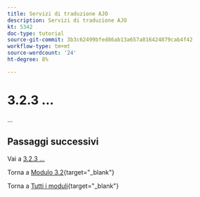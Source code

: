 ```yaml
---
title: Servizi di traduzione AJO
description: Servizi di traduzione AJO
kt: 5342
doc-type: tutorial
source-git-commit: 3b3c62499bfed86ab13a657a816424879cab4f42
workflow-type: tm+mt
source-wordcount: '24'
ht-degree: 8%

---
```


# 3.2.3 ...

...

## Passaggi successivi

Vai a [3.2.3 ...](./ex2.md)

Torna a [Modulo 3.2](./ajotranslationsvcs.md){target="_blank"}

Torna a [Tutti i moduli](./../../../overview.md){target="_blank"}
